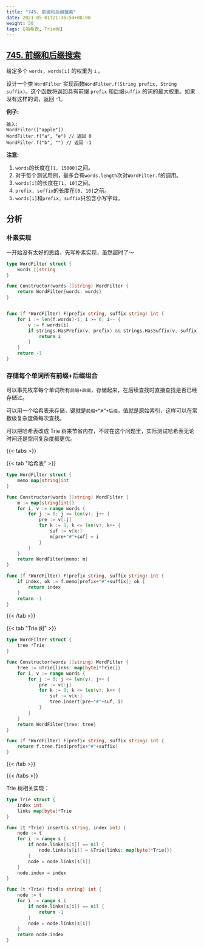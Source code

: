 ```yaml
---
title: "745. 前缀和后缀搜索"
date: 2021-05-01T21:36:54+08:00
weight: 50
tags: [哈希表, Trie树]
---
```


## [745. 前缀和后缀搜索](https://leetcode-cn.com/problems/prefix-and-suffix-search/)

给定多个 `words`，`words[i]` 的权重为 `i` 。

设计一个类 `WordFilter` 实现函数`WordFilter.f(String prefix, String suffix)`。这个函数将返回具有前缀 `prefix` 和后缀`suffix` 的词的最大权重。如果没有这样的词，返回 -1。

**例子:**

```
输入:
WordFilter(["apple"])
WordFilter.f("a", "e") // 返回 0
WordFilter.f("b", "") // 返回 -1
```

**注意:**

1. `words`的长度在`[1, 15000]`之间。
2. 对于每个测试用例，最多会有`words.length`次对`WordFilter.f`的调用。
3. `words[i]`的长度在`[1, 10]`之间。
4. `prefix, suffix`的长度在`[0, 10]`之前。
5. `words[i]`和`prefix, suffix`只包含小写字母。

## 分析

### 朴素实现

一开始没有太好的思路，先写朴素实现，虽然超时了～

```go
type WordFilter struct {
    words []string
}

func Constructor(words []string) WordFilter {
    return WordFilter{words: words}
}


func (f *WordFilter) F(prefix string, suffix string) int {
    for i := len(f.words)-1; i >= 0; i-- {
        v := f.words[i]
        if strings.HasPrefix(v, prefix) && strings.HasSuffix(v, suffix) {
            return i
        }
    } 
    return -1
}
```

### 存储每个单词所有前缀+后缀组合

可以事先枚举每个单词所有`前缀+后缀`，存储起来，在后续查找时直接查找是否已经存储过。

可以用一个哈希表来存储，键就是`前缀+“#”+后缀`，值就是原始索引，这样可以在常数级复杂度做每次查找。

可以把哈希表改成 Trie 树来节省内存，不过在这个问题里，实际测试哈希表无论时间还是空间复杂度都更优。

{{< tabs >}}

{{< tab "哈希表" >}}

```go
type WordFilter struct {
	memo map[string]int
}

func Constructor(words []string) WordFilter {
    m := map[string]int{}
    for i, v := range words {
        for j := 0; j <= len(v); j++ {
            pre := v[:j]
            for k := 0; k <= len(v); k++ {
                suf := v[k:]
                m[pre+"#"+suf] = i
            }
        }
    }
	return WordFilter{memo: m}
}

func (f *WordFilter) F(prefix string, suffix string) int {
    if index, ok := f.memo[prefix+"#"+suffix]; ok {
        return index
    }
    return -1
}
```

{{< /tab >}}

{{< tab "Trie 树" >}}

```go
type WordFilter struct {
	tree *Trie
}

func Constructor(words []string) WordFilter {
    tree := &Trie{links: map[byte]*Trie{}}
    for i, v := range words {
        for j := 0; j <= len(v); j++ {
            pre := v[:j]
            for k := 0; k <= len(v); k++ {
                suf := v[k:]
                tree.insert(pre+"#"+suf, i)
            }
        }
    }
	return WordFilter{tree: tree}
}

func (f *WordFilter) F(prefix string, suffix string) int {
    return f.tree.find(prefix+"#"+suffix)
}

```

{{< /tab >}}

{{< /tabs >}}

Trie 树相关实现：
```go
type Trie struct {
    index int
    links map[byte]*Trie
}

func (t *Trie) insert(s string, index int) {
    node := t
    for i := range s {
        if node.links[s[i]] == nil {
            node.links[s[i]] = &Trie{links: map[byte]*Trie{}}
        }
        node = node.links[s[i]]
    }
    node.index = index
} 

func (t *Trie) find(s string) int {
    node := t
    for i := range s {
        if node.links[s[i]] == nil {
            return -1
        }
        node = node.links[s[i]]
    }
    return node.index
}
```